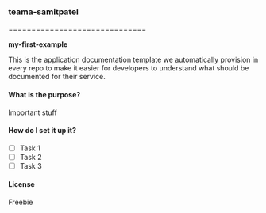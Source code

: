 ### teama-samitpatel
==============================

**my-first-example**

This is the application documentation template we automatically provision in every repo to make it easier for developers to understand what should be documented for their service.

#### What is the purpose? 
Important stuff

#### How do I set it up it?
- [ ] Task 1
- [ ] Task 2
- [ ] Task 3

#### License
Freebie

